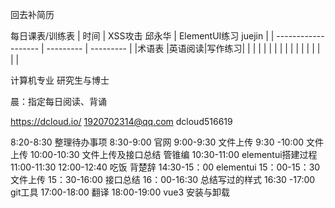 
回去补简历

每日课表/训练表
| 时间 |  XSS攻击 邱永华 | ElementUI练习 juejin |
| ------------------- | --------- | --------- |
|术语表 |英语阅读|写作练习|
|  |  |  |
|  |  |  |
|  |  |  |
|  |  |  |

计算机专业 研究生与博士

晨：指定每日阅读、背诵

https://dcloud.io/
1920702314@qq.com
dcloud516619


8:20-8:30 整理待办事项
8:30-9:00 官网
9:00-9:30 文件上传
9:30 -10:00 文件上传
10:00-10:30 文件上传及接口总结 管锥编
10:30-11:00 elementui搭建过程
11:00-11:30 
12:00-12:40 吃饭
背楚辞
14:30-15：00 elementui
15：00-15：30 文件上传
15：30-16:00 接口总结
16：00-16:30 总结写过的样式
16:30 -17:00 git工具
17:00-18:00 翻译
18:00-19:00 vue3 安装与卸载


